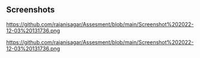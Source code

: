 ## Screenshots

https://github.com/rajanisagar/Assesment/blob/main/Screenshot%202022-12-03%20131736.png

https://github.com/rajanisagar/Assesment/blob/main/Screenshot%202022-12-03%20131736.png
